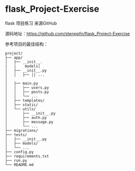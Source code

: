 # flask_Project-Exercise
flask 项目练习 来源GitHub


源码地址：https://github.com/stenppfn/flask_Project-Exercise

参考项目的最佳结构：
~~~shell
project/
├── app/
│   ├── __init__. 
|   |    models│ 
│   ├── __init__.py
│   │   ├── ││ ...
│
│   ├── main.py
│   │   ├── users.py
│   │   ├── posts.py
│   │   └── ...
│   ├── templates/
│   ├── static/
│   └── utils/
│       ├── __init__.py
│       ├── auth.py
│       ├── message.py
│       └── ...
├── migrations/
├── tests/
│   ├── __init__.py
│   ├── models/
│   └── ...
├── config.py
├── requirements.txt
├── run.py
└── README.md
~~~
